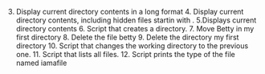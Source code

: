 3. Display current directory contents in a long format 4. Display current directory contents, including hidden files startin with . 5.Displays current directory contents 6. Script that creates a directory. 7. Move Betty in my first directory 8. Delete the file betty 9. Delete the directory my first directory 10. Script that changes the working directory to the previous one. 11. Script that lists all files. 12. Script prints the type of the file named iamafile
